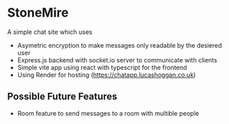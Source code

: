 # StoneMire
A simple chat site which uses
- Asymetric encryption to make messages only readable by the desiered user
- Express.js backend with socket.io server to communicate with clients
- Simple vite app using react with typescript for the frontend
- Using Render for hosting (https://chatapp.lucashoggan.co.uk)
## Possible Future Features
- Room feature to send messages to a room with multible people